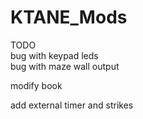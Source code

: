 # KTANE_Mods  
  
TODO  
bug with keypad leds  
bug with maze wall output  
  
modify book  
  
add external timer and strikes  
